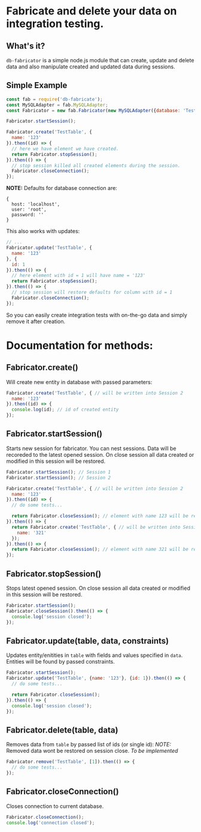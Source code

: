 # Fabricate and delete your data on integration testing.

## What's it?
`db-fabricator` is a simple node.js module that can create, update and delete data and also manipulate created and updated data during sessions.

## Simple Example

```javascript
const fab = require('db-fabricate');
const MySQLAdapter = fab.MySQLAdapter;
const Fabricator = new fab.Fabricator(new MySQLAdapter({database: 'TestDatabase'})); // CHANGE YOUR DB CREDENTIALS HERE

Fabricator.startSession();

Fabricator.create('TestTable', {
  name: '123'
}).then((id) => {
  // here we have element we have created.
  return Fabricator.stopSession();
}).then(() => {
  // stop session killed all created elements during the session.
  Fabricator.closeConnection();
});
```

**NOTE:** Defaults for database connection are:
```
{
  host: 'localhost',
  user: 'root',
  password: ''
}
```


This also works with updates:

```javascript
// ...
Fabricator.update('TestTable', {
  name: '123'
}, {
  id: 1
}).then(() => {
  // here element with id = 1 will have name = '123'
  return Fabricator.stopSession();
}).then(() => {
  // stop session will restore defaults for column with id = 1
  Fabricator.closeConnection();
});
```

So you can easily create integration tests with on-the-go data and simply remove it after creation.

# Documentation for methods:

## Fabricator.create()

Will create new entity in database with passed parameters:

```javascript
Fabricator.create('TestTable', { // will be written into Session 2
  name: '123'
}).then((id) => {
  console.log(id); // id of created entity
});
```

## Fabricator.startSession()

Starts new session for fabricator. You can nest sessions. Data will be recoreded to the latest opened session.
On close session all data created or modified in this session will be restored.

```javascript
Fabricator.startSession(); // Session 1
Fabricator.startSession(); // Session 2

Fabricator.create('TestTable', { // will be written into Session 2
  name: '123'
}).then((id) => {
  // do some tests...

  return Fabricator.closeSession(); // element with name 123 will be removed and Session 2 will be closed.
}).then(() => {
  return Fabricator.create('TestTable', { // will be written into Session 1
    name: '321'
  });
}).then(() => {
  return Fabricator.closeSession(); // element with name 321 will be removed. and Session 1 will be closed.
});

```

## Fabricator.stopSession()

Stops latest opened session.
On close session all data created or modified in this session will be restored.

```javascript
Fabricator.startSession();
Fabricator.closeSession().then(() => {
  console.log('session closed');
});
```

## Fabricator.update(table, data, constraints)

Updates entity/enitities in `table` with fields and values specified in `data`. Entities will be found by passed constraints.

```javascript
Fabricator.startSession();
Fabricator.update('TestTable', {name: '123'}, {id: 1}).then(() => {
  // do some tests...

  return Fabricator.closeSession();
}).then(() => {
  console.log('session closed');
});
```

## Fabricator.delete(table, data)

Removes data from `table` by passed list of ids (or single id):
*NOTE:* Removed data wont be restored on session close. _To be implemented_

```javascript
Fabricator.remove('TestTable', [1]).then(() => {
  // do some tests...
});
```

## Fabricator.closeConnection()

Closes connection to current database.

```javascript
Fabricator.closeConnection();
console.log('connection closed');
```